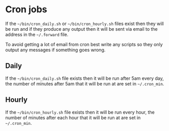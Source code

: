 # Cron jobs

If the `~/bin/cron_daily.sh` or `~/bin/cron_hourly.sh` files exist then they will
be run and if they produce any output then it will be sent via email to the
address in the `~/.forward` file.

To avoid getting a lot of email from cron best write any scripts so they only
output any messages if something goes wrong.

## Daily

If the `~/bin/cron_daily.sh` file exists then it will be run after 5am every day,
the number of minutes after 5am that it will be run at are set in `~/.cron_min`. 

## Hourly

If the `~/bin/cron_hourly.sh` file exists then it will be run every hour, the
number of minutes after each hour that it will be run at are set in `~/.cron_min`.

